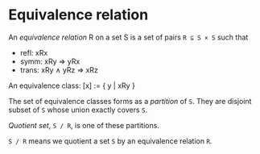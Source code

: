 # Equivalence relation

An *equivalence relation* R on a set S is a set of pairs `R ⊆ S × S` such that
- refl:  xRx
- symm:  xRy ⇒ yRx
- trans: xRy ∧ yRz ⇒ xRz

An equivalence class: [x] := { y | xRy }

The set of equivalence classes forms as a *partition* of `S`. They are disjoint subset of `S` whose union exactly covers `S`.

*Quotient set*, `S / R`, is one of these partitions.

`S / R` means we quotient a set `S` by an equivalence relation `R`.

